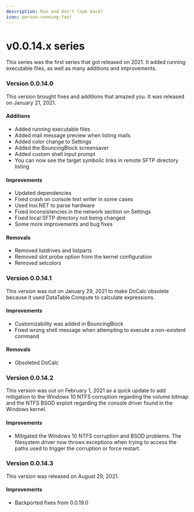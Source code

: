 ```yaml
---
description: Run and don't look back!
icon: person-running-fast
---
```


# v0.0.14.x series

This series was the first series that got released on 2021. It added running executable files, as well as many additions and improvements.

### Version 0.0.14.0

This version brought fixes and additions that amazed you. It was released on January 21, 2021.

#### Additions

* Added running executable files
* Added mail message preview when listing mails
* Added color change to Settings
* Added the BouncingBlock screensaver
* Added custom shell input prompt
* You can now see the target symbolic links in remote SFTP directory listing

#### Improvements

* Updated dependencies
* Fixed crash on console text writer in some cases
* Used Inxi.NET to parse hardware
* Fixed inconsistencies in the network section on Settings
* Fixed local SFTP directory not being changed
* Some more improvements and bug fixes

#### Removals

* Removed listdrives and listparts
* Removed slot probe option from the kernel configuration
* Removed setcolors

### Version 0.0.14.1

This version was out on January 29, 2021 to make DoCalc obsolete because it used DataTable.Compute to calculate expressions.

#### Improvements

* Customizability was added in BouncingBlock
* Fixed wrong shell message when attempting to execute a non-existent command

#### Removals

* Obsoleted DoCalc

### Version 0.0.14.2

This version was out on February 1, 2021 as a quick update to add mitigation to the Windows 10 NTFS corruption regarding the volume bitmap and the NTFS BSOD exploit regarding the console driver found in the Windows kernel.

#### Improvements

* Mitigated the Windows 10 NTFS corruption and BSOD problems. The filesystem driver now throws exceptions when trying to access the paths used to trigger the corruption or force restart.

### Version 0.0.14.3

This version was released on August 29, 2021.

#### Improvements

* Backported fixes from 0.0.19.0
